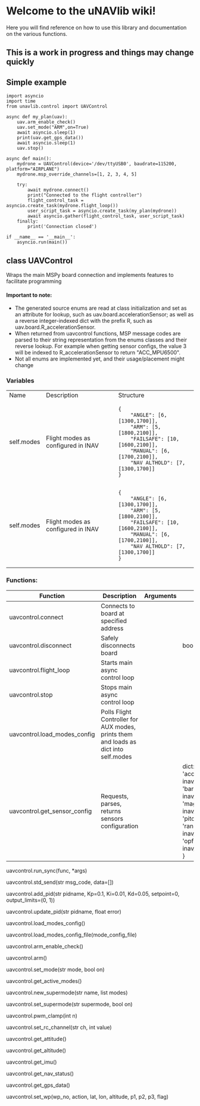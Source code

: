 # Welcome to the uNAVlib wiki!
Here you will find reference on how to use this library and documentation on the various functions.

## This is a work in progress and things may change quickly 

## Simple example
```
import asyncio
import time
from unavlib.control import UAVControl

async def my_plan(uav):
    uav.arm_enable_check()
    uav.set_mode("ARM",on=True)
    await asyncio.sleep(1)
    print(uav.get_gps_data())
    await asyncio.sleep(1)
    uav.stop()

async def main():
    mydrone = UAVControl(device='/dev/ttyUSB0', baudrate=115200, platform="AIRPLANE")
    mydrone.msp_override_channels=[1, 2, 3, 4, 5]

    try:
        await mydrone.connect()
        print("Connected to the flight controller")
        flight_control_task = asyncio.create_task(mydrone.flight_loop())
        user_script_task = asyncio.create_task(my_plan(mydrone))
        await asyncio.gather(flight_control_task, user_script_task)
    finally:
        print('Connection closed')

if __name__ == '__main__':
    asyncio.run(main())
```


## class UAVControl
Wraps the main MSPy board connection and implements features to facilitate programming

#### Important to note:
* The generated source enums are read at class initialization and set as an attribute for lookup, such as uav.board.accelerationSensor; as well as a reverse integer-indexed dict with the prefix R, such as uav.board.R_accelerationSensor.
* When returned from uavcontrol functions, MSP message codes are parsed to their string representation from the enums classes and their reverse lookup. For example when getting sensor configs, the value 3 will be indexed to R_accelerationSensor to return "ACC_MPU6500".
* Not all enums are implemented yet, and their usage/placement might change


### Variables
<table>
<tr>
    <td> Name </td> <td> Description </td> <td> Structure </td>
</tr>
<tr>
    <td> self.modes </td>
    <td> Flight modes as configured in INAV </td>
    <td>

    {
        "ANGLE": [6,[1300,1700]],
        "ARM": [5,[1800,2100]],
        "FAILSAFE": [10,[1600,2100]],
        "MANUAL": [6,[1700,2100]],
        "NAV ALTHOLD": [7,[1300,1700]]
    }

</td>
</tr>
<tr>
    <td> self.modes </td>
    <td> Flight modes as configured in INAV </td>
    <td>

    {
        "ANGLE": [6,[1300,1700]],
        "ARM": [5,[1800,2100]],
        "FAILSAFE": [10,[1600,2100]],
        "MANUAL": [6,[1700,2100]],
        "NAV ALTHOLD": [7,[1300,1700]]
    }

</td>
</tr>
</table>


### Functions:
| Function | Description | Arguments | Returns |
| --- | --- | --- | --- |
| uavcontrol.connect | Connects to board at specified address | |  |
| uavcontrol.disconnect | Safely disconnects board | | bool: self.connected |
| uavcontrol.flight_loop | Starts main async control loop | |  |
| uavcontrol.stop | Stops main async control loop | |  |
| uavcontrol.load_modes_config | Polls Flight Controller for AUX modes, prints them and loads as dict into self.modes| |
| uavcontrol.get_sensor_config | Requests, parses, returns sensors configuration | | dict: {<br>'acc_hardware': inav_enums.accelerationSensor,<br> 'baro_hardware': inav_enums.baroSensor,<br> 'mag_hardware': inav_enums.magSensor,<br>'pitot': inav_enums.pitotSensor,<br>'rangefinder': inav_enums.rangefinderType,<br> 'opflow': inav_enums.opticalFlowSensor<br>} |

uavcontrol.run_sync(func, *args)
 
uavcontrol.std_send(str msg_code, data=[])
 
uavcontrol.add_pid(str pidname, Kp=0.1, Ki=0.01, Kd=0.05, setpoint=0, output_limits=(0, 1))
 
uavcontrol.update_pid(str pidname, float error)
 
uavcontrol.load_modes_config()
 
uavcontrol.load_modes_config_file(mode_config_file)
 
uavcontrol.arm_enable_check()
 
uavcontrol.arm()
 
uavcontrol.set_mode(str mode, bool on)
 
uavcontrol.get_active_modes()
 
uavcontrol.new_supermode(str name, list modes)
 
uavcontrol.set_supermode(str supermode, bool on)
 
uavcontrol.pwm_clamp(int n)
 
uavcontrol.set_rc_channel(str ch, int value)
 
uavcontrol.get_attitude()
 
uavcontrol.get_altitude()
 
uavcontrol.get_imu()
 
uavcontrol.get_nav_status()
 
uavcontrol.get_gps_data()
 
uavcontrol.set_wp(wp_no, action, lat, lon, altitude, p1, p2, p3, flag)
 